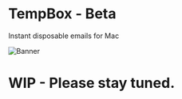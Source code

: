 # TempBox - Beta
Instant disposable emails for Mac

![Banner](https://user-images.githubusercontent.com/12982964/136702264-20a67c8e-d053-416b-a6c2-30a711d6842f.png)


# WIP - Please stay tuned.
